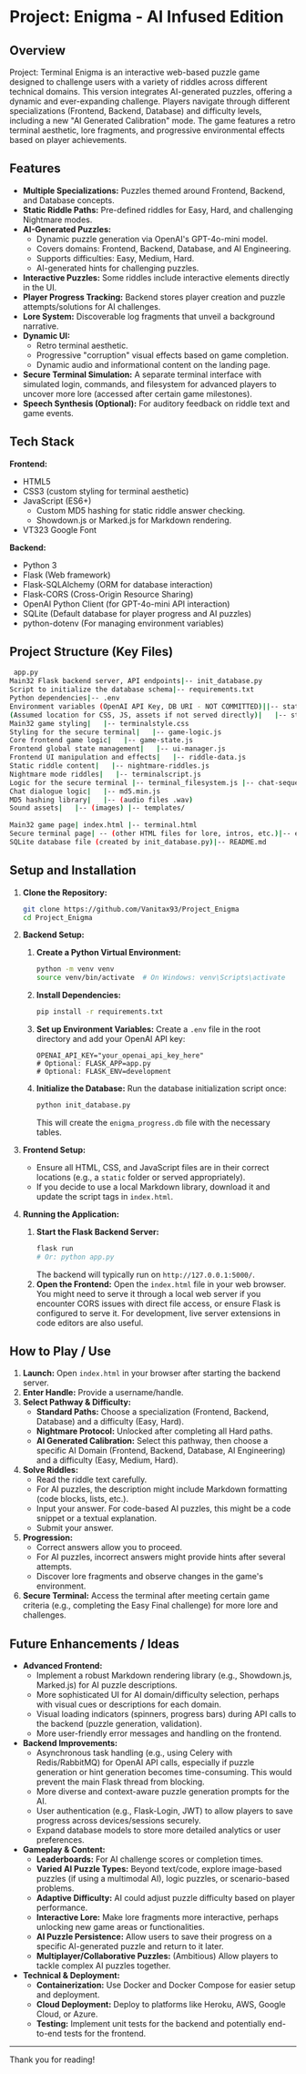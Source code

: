 # Project: Enigma - AI Infused Edition

## Overview

Project: Terminal Enigma is an interactive web-based puzzle game designed to challenge users with a variety of riddles across different technical domains. This version integrates AI-generated puzzles, offering a dynamic and ever-expanding challenge. Players navigate through different specializations (Frontend, Backend, Database) and difficulty levels, including a new "AI Generated Calibration" mode. The game features a retro terminal aesthetic, lore fragments, and progressive environmental effects based on player achievements.

## Features

* **Multiple Specializations:** Puzzles themed around Frontend, Backend, and Database concepts.
* **Static Riddle Paths:** Pre-defined riddles for Easy, Hard, and challenging Nightmare modes.
* **AI-Generated Puzzles:**
    * Dynamic puzzle generation via OpenAI's GPT-4o-mini model.
    * Covers domains: Frontend, Backend, Database, and AI Engineering.
    * Supports difficulties: Easy, Medium, Hard.
    * AI-generated hints for challenging puzzles.
* **Interactive Puzzles:** Some riddles include interactive elements directly in the UI.
* **Player Progress Tracking:** Backend stores player creation and puzzle attempts/solutions for AI challenges.
* **Lore System:** Discoverable log fragments that unveil a background narrative.
* **Dynamic UI:**
    * Retro terminal aesthetic.
    * Progressive "corruption" visual effects based on game completion.
    * Dynamic audio and informational content on the landing page.
* **Secure Terminal Simulation:** A separate terminal interface with simulated login, commands, and filesystem for advanced players to uncover more lore (accessed after certain game milestones).
* **Speech Synthesis (Optional):** For auditory feedback on riddle text and game events.

## Tech Stack

**Frontend:**

* HTML5
* CSS3 (custom styling for terminal aesthetic)
* JavaScript (ES6+)
    * Custom MD5 hashing for static riddle answer checking.
    * Showdown.js or Marked.js for Markdown rendering.
* VT323 Google Font

**Backend:**

* Python 3
* Flask (Web framework)
* Flask-SQLAlchemy (ORM for database interaction)
* Flask-CORS (Cross-Origin Resource Sharing)
* OpenAI Python Client (for GPT-4o-mini API interaction)
* SQLite (Default database for player progress and AI puzzles)
* python-dotenv (For managing environment variables)

## Project Structure (Key Files)
```bash
 app.py                     
Main32 Flask backend server, API endpoints|-- init_database.py           
Script to initialize the database schema|-- requirements.txt           
Python dependencies|-- .env                       
Environment variables (OpenAI API Key, DB URI - NOT COMMITTED)||-- static/                    
(Assumed location for CSS, JS, assets if not served directly)|   |-- style.css              
Main32 game styling|   |-- terminalstyle.css      
Styling for the secure terminal|   |-- game-logic.js          
Core frontend game logic|   |-- game-state.js          
Frontend global state management|   |-- ui-manager.js          
Frontend UI manipulation and effects|   |-- riddle-data.js         
Static riddle content|   |-- nightmare-riddles.js   
Nightmare mode riddles|   |-- terminalscript.js      
Logic for the secure terminal |-- terminal_filesystem.js |-- chat-sequences.js      
Chat dialogue logic|   |-- md5.min.js             
MD5 hashing library|   |-- (audio files .wav)     
Sound assets|   |-- (images) |-- templates/                 
           
Main32 game page| index.html |-- terminal.html          
Secure terminal page| -- (other HTML files for lore, intros, etc.)|-- enigma_progress.db         
SQLite database file (created by init_database.py)|-- README.md                  

```
## Setup and Installation

1.  **Clone the Repository:**
    ```bash
    git clone https://github.com/Vanitax93/Project_Enigma
    cd Project_Enigma
    ```

2.  **Backend Setup:**
    1.  **Create a Python Virtual Environment:**
        ```bash
        python -m venv venv
        source venv/bin/activate  # On Windows: venv\Scripts\activate
        ```
    2.  **Install Dependencies:**
        ```bash
        pip install -r requirements.txt
        ```
    3.  **Set up Environment Variables:**
        Create a `.env` file in the root directory and add your OpenAI API key:
        ```
        OPENAI_API_KEY="your_openai_api_key_here"
        # Optional: FLASK_APP=app.py
        # Optional: FLASK_ENV=development
        ```
    4.  **Initialize the Database:**
        Run the database initialization script once:
        ```bash
        python init_database.py
        ```
        This will create the `enigma_progress.db` file with the necessary tables.

3.  **Frontend Setup:**
    * Ensure all HTML, CSS, and JavaScript files are in their correct locations (e.g., a `static` folder or served appropriately).
    * If you decide to use a local Markdown library, download it and update the script tags in `index.html`.

4.  **Running the Application:**
    1.  **Start the Flask Backend Server:**
        ```bash
        flask run
        # Or: python app.py
        ```
        The backend will typically run on `http://127.0.0.1:5000/`.
    2.  **Open the Frontend:**
        Open the `index.html` file in your web browser. You might need to serve it through a local web server if you encounter CORS issues with direct file access, or ensure Flask is configured to serve it. For development, live server extensions in code editors are also useful.

## How to Play / Use

1.  **Launch:** Open `index.html` in your browser after starting the backend server.
2.  **Enter Handle:** Provide a username/handle.
3.  **Select Pathway & Difficulty:**
    * **Standard Paths:** Choose a specialization (Frontend, Backend, Database) and a difficulty (Easy, Hard).
    * **Nightmare Protocol:** Unlocked after completing all Hard paths.
    * **AI Generated Calibration:** Select this pathway, then choose a specific AI Domain (Frontend, Backend, Database, AI Engineering) and a difficulty (Easy, Medium, Hard).
4.  **Solve Riddles:**
    * Read the riddle text carefully.
    * For AI puzzles, the description might include Markdown formatting (code blocks, lists, etc.).
    * Input your answer. For code-based AI puzzles, this might be a code snippet or a textual explanation.
    * Submit your answer.
5.  **Progression:**
    * Correct answers allow you to proceed.
    * For AI puzzles, incorrect answers might provide hints after several attempts.
    * Discover lore fragments and observe changes in the game's environment.
6.  **Secure Terminal:** Access the terminal after meeting certain game criteria (e.g., completing the Easy Final challenge) for more lore and challenges.

## Future Enhancements / Ideas

* **Advanced Frontend:**
    * Implement a robust Markdown rendering library (e.g., Showdown.js, Marked.js) for AI puzzle descriptions.
    * More sophisticated UI for AI domain/difficulty selection, perhaps with visual cues or descriptions for each domain.
    * Visual loading indicators (spinners, progress bars) during API calls to the backend (puzzle generation, validation).
    * More user-friendly error messages and handling on the frontend.
* **Backend Improvements:**
    * Asynchronous task handling (e.g., using Celery with Redis/RabbitMQ) for OpenAI API calls, especially if puzzle generation or hint generation becomes time-consuming. This would prevent the main Flask thread from blocking.
    * More diverse and context-aware puzzle generation prompts for the AI.
    * User authentication (e.g., Flask-Login, JWT) to allow players to save progress across devices/sessions securely.
    * Expand database models to store more detailed analytics or user preferences.
* **Gameplay & Content:**
    * **Leaderboards:** For AI challenge scores or completion times.
    * **Varied AI Puzzle Types:** Beyond text/code, explore image-based puzzles (if using a multimodal AI), logic puzzles, or scenario-based problems.
    * **Adaptive Difficulty:** AI could adjust puzzle difficulty based on player performance.
    * **Interactive Lore:** Make lore fragments more interactive, perhaps unlocking new game areas or functionalities.
    * **AI Puzzle Persistence:** Allow users to save their progress on a specific AI-generated puzzle and return to it later.
    * **Multiplayer/Collaborative Puzzles:** (Ambitious) Allow players to tackle complex AI puzzles together.
* **Technical & Deployment:**
    * **Containerization:** Use Docker and Docker Compose for easier setup and deployment.
    * **Cloud Deployment:** Deploy to platforms like Heroku, AWS, Google Cloud, or Azure.
    * **Testing:** Implement unit tests for the backend and potentially end-to-end tests for the frontend.

---

Thank you for reading!